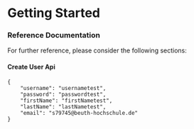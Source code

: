 # Getting Started

### Reference Documentation
For further reference, please consider the following sections:

#### Create User Api
    {
        "username": "usernametest",
        "password": "passwordtest",
        "firstName": "firstNametest",
        "lastName": "lastNametest",
        "email": "s79745@beuth-hochschule.de"
    }
    
    

